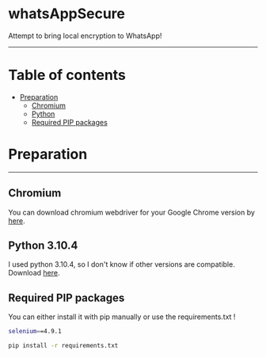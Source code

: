 # whatsAppSecure
Attempt to bring local encryption to WhatsApp!

-------------------

Table of contents
=================

<!--ts-->
   * [Preparation](#Preparation)
      * [Chromium](#chromium)   
      * [Python](#python-3104)   
      * [Required PIP packages](#required-pip-packages)
<!--te-->


Preparation
===========
-----------

Chromium
--------
You can download chromium webdriver for your Google Chrome version by [here](https://chromedriver.chromium.org/).

Python 3.10.4
-------------
I used python 3.10.4, so I don't know if other versions are compatible. Download [here](https://www.python.org/downloads/release/python-3104/).

Required PIP packages
---------------------
You can either install it with pip manually or use the requirements.txt !
```bash
selenium==4.9.1
```
```bash
pip install -r requirements.txt
```


